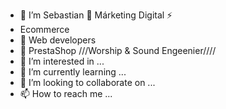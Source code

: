 - 👋 I’m Sebastian  🚀 Márketing Digital ⚡
-  Ecommerce 
- 📢 Web developers 
- 🛒 PrestaShop ///Worship & Sound Engeenier////
- 👀 I’m interested in ...
- 🌱 I’m currently learning ...
- 💞️ I’m looking to collaborate on ...
- 📫 How to reach me ...

<!---
SebastianMellado/SebastianMellado is a ✨ special ✨ repository because its `README.md` (this file) appears on your GitHub profile.
You can click the Preview link to take a look at your changes.
--->
